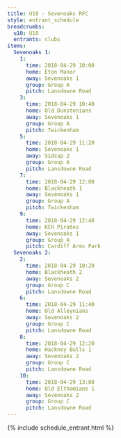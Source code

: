 ```yaml
---
title: U10 - Sevenoaks RFC
style: entrant_schedule
breadcrumbs:
  u10: U10
  entrants: clubs
items:
  Sevenoaks 1:
    1:
      time: 2018-04-29 10:00
      home: Eton Manor
      away: Sevenoaks 1
      group: Group A
      pitch: Lansdowne Road
    3:
      time: 2018-04-29 10:40
      home: Old Dunstonians
      away: Sevenoaks 1
      group: Group A
      pitch: Twickenham
    5:
      time: 2018-04-29 11:20
      home: Sevenoaks 1
      away: Sidcup 2
      group: Group A
      pitch: Lansdowne Road
    7:
      time: 2018-04-29 12:00
      home: Blackheath 1
      away: Sevenoaks 1
      group: Group A
      pitch: Twickenham
    9:
      time: 2018-04-29 12:40
      home: KCH Pirates
      away: Sevenoaks 1
      group: Group A
      pitch: Cardiff Arms Park
  Sevenoaks 2:
    2:
      time: 2018-04-29 10:20
      home: Blackheath 2
      away: Sevenoaks 2
      group: Group C
      pitch: Lansdowne Road
    6:
      time: 2018-04-29 11:40
      home: Old Alleynians
      away: Sevenoaks 2
      group: Group C
      pitch: Lansdowne Road
    8:
      time: 2018-04-29 12:20
      home: Hackney Bulls 1
      away: Sevenoaks 2
      group: Group C
      pitch: Lansdowne Road
    10:
      time: 2018-04-29 13:00
      home: Old Elthamians 1
      away: Sevenoaks 2
      group: Group C
      pitch: Lansdowne Road
---
```


{% include schedule_entrant.html %}
